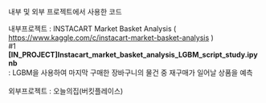 
내부 및 외부 프로젝트에서 사용한 코드

내부프로젝트 : INSTACART Market Basket Analysis ( https://www.kaggle.com/c/instacart-market-basket-analysis ) <br>
#1 <b>[IN_PROJECT]Instacart_market_basket_analysis_LGBM_script_study.ipynb </b><br>
: LGBM을 사용하여 마지막 구매한 장바구니의 물건 중 재구매가 일어날 상품을 예측
<br><br>
외부프로젝트 : 오늘의집(버킷플레이스)
